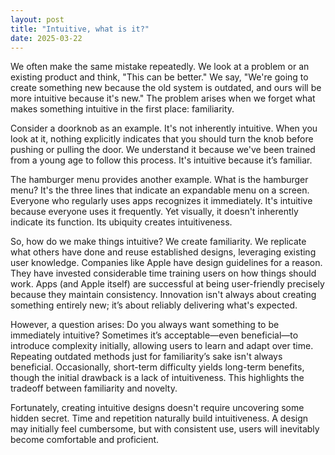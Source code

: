 ```yaml
---
layout: post
title: "Intuitive, what is it?"
date: 2025-03-22
---
```


We often make the same mistake repeatedly. We look at a problem or an existing product and think, "This can be better." We say, "We're going to create something new because the old system is outdated, and ours will be more intuitive because it's new." The problem arises when we forget what makes something intuitive in the first place: familiarity.

Consider a doorknob as an example. It's not inherently intuitive. When you look at it, nothing explicitly indicates that you should turn the knob before pushing or pulling the door. We understand it because we've been trained from a young age to follow this process. It's intuitive because it’s familiar.

The hamburger menu provides another example. What is the hamburger menu? It's the three lines that indicate an expandable menu on a screen. Everyone who regularly uses apps recognizes it immediately. It's intuitive because everyone uses it frequently. Yet visually, it doesn't inherently indicate its function. Its ubiquity creates intuitiveness.

So, how do we make things intuitive? We create familiarity. We replicate what others have done and reuse established designs, leveraging existing user knowledge. Companies like Apple have design guidelines for a reason. They have invested considerable time training users on how things should work. Apps (and Apple itself) are successful at being user-friendly precisely because they maintain consistency. Innovation isn't always about creating something entirely new; it’s about reliably delivering what's expected.

However, a question arises: Do you always want something to be immediately intuitive? Sometimes it’s acceptable—even beneficial—to introduce complexity initially, allowing users to learn and adapt over time. Repeating outdated methods just for familiarity’s sake isn't always beneficial. Occasionally, short-term difficulty yields long-term benefits, though the initial drawback is a lack of intuitiveness. This highlights the tradeoff between familiarity and novelty.

Fortunately, creating intuitive designs doesn't require uncovering some hidden secret. Time and repetition naturally build intuitiveness. A design may initially feel cumbersome, but with consistent use, users will inevitably become comfortable and proficient.
